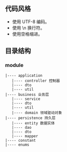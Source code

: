 ## 代码风格

- 使用 UTF-8 编码。
- 使用 \n 换行符。
- 使用空格缩进。

## 目录结构

### module

```
|---- application
   |---- controller 控制器
   |---- dto
   |---- util
|---- business 业务层
   |---- service
   |---- dto
   |---- util
   |---- domain 领域驱动对象
|---- persistence 持久层
   |---- entity 数据实体
   |---- dao
   |---- dto
   |---- mapper
|---- constant
|---- enums
```
